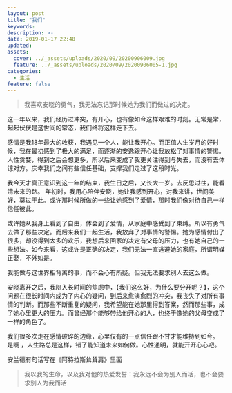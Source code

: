 ```yaml
---
layout: post
title: "我们"
keywords: 
description: >-
date: 2019-01-17 22:48
updated: 
assets:
  cover: ../_assets/uploads/2020/09/20200906009.jpg
  feature: ../_assets/uploads/2020/09/20200906005-1.jpg
categories:
  - 生活
feature: false
---
```


> 我喜欢安晓的勇气，我无法忘记那时候她为我们而做过的决定。

这一年以来，我们经历过冲突，有开心，也有像如今这样艰难的时刻。无常是常，起起伏伏是这世间的常态，我们终将这样走下去。

感情是我18年最大的收获，我遇见一个人，能让我开心。而正值人生岁月的好时候，我在最初感到了极大的满足，而逐渐的安逸跟开心让我放松了对事情的警惕。
人性贪婪，得到之后会想更多，所以后来变成了我更关注得到与失去，而没有去体谅对方。庆幸我们之间有些信任基础，支撑我们走过了这段时光。

我今天才真正意识到这一年的结束，我生日之后，又长大一岁。去反思过往，能看清未来的路。
年初时，我用心陪伴安晓，她让我感到开心，对我来讲，世间美好，莫过于此。或许那时候所做的一些让她感到了爱情，那时我们像对待自己一样信任彼此。

或许她从我身上看到了自由，体会到了爱情，从家庭中感受到了束缚。所以有勇气去做了那些决定。而后来我们一起生活，我放弃了对事情的警惕。她为感情付出了很多，却没得到太多的欢乐，我想后来回家的决定有父母的压力，也有她自己的一些想法。如今来看，这或许是正确的决定，我们无法一直逃避她的家庭，所谓明媒正娶，不外如是。

我能做与这世界相背离的事，而不会心有所疑。但我无法要求别人去这么做。

安晓离开之后，我陷入长时间的焦虑中，【我们这么好，为什么要分开呢？】，这个问题在很长时间内成为了内心的疑问，到后来愈演愈烈的冲突，我丧失了对所有事情的判断。而那些不断重复的疑问，我希望能在她那里得到答案，然而那些事，成了她心里更大的压力。而曾经那个能够带给他开心的人，也终于像她的父母变成了一样的角色了。

我们很多次走在感情破碎的边缘，心里仅有的一点信任跟不甘才能维持到如今。
是啊 ，人生路总是这样，错了能知道未来如何做。心性通明，就能开开心心吧。

安兰德有句话写在《阿特拉斯耸耸肩》里面

> 我以我的生命，以及我对他的热爱发誓：我永远不会为别人而活，也不会要求别人为我而活


